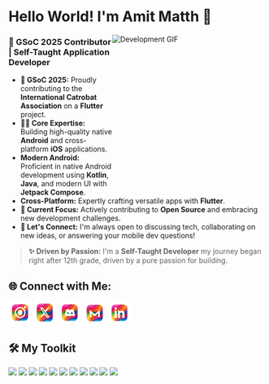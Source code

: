 <h1 align="left">Hello World! I'm Amit Matth 👋</h1>

<img src="https://github.com/user-attachments/assets/cc6ad855-9a62-4316-8a43-4cf9bb960a99" alt="Development GIF" align="right" width="300" height="300">

### 🚀 GSoC 2025 Contributor | Self-Taught Application Developer

- **🥇 GSoC 2025:** Proudly contributing to the **International Catrobat Association** on a **Flutter** project.
- **🧑‍💻 Core Expertise:** Building high-quality native **Android** and cross-platform **iOS** applications.
- **Modern Android:** Proficient in native Android development using **Kotlin**, **Java**, and modern UI with **Jetpack Compose**.
- **Cross-Platform:** Expertly crafting versatile apps with **Flutter**.
- **🌱 Current Focus:** Actively contributing to **Open Source** and embracing new development challenges.
- **🤝 Let's Connect:** I'm always open to discussing tech, collaborating on new ideas, or answering your mobile dev questions!

> **✨ Driven by Passion:** I'm a **Self-Taught Developer** my journey began right after 12th grade, driven by a pure passion for building.

## 🌐 Connect with Me:
<a href="https://instagram.com/amit_matth">
  <img src="assets/icons/instagram.png" alt="Instagram" width="45" height="45"></a>  
<a href="https://x.com/Amit_Matth">
  <img src="assets/icons/twitter.png" alt="X" width="45" height="45"></a> 
<a href="https://discord.com/users/amit_matth">
  <img src="assets/icons/discord.png" alt="Discord" width="45" height="45"></a>  
<a href="mailto:amitmatth121@gmail.com">
  <img src="assets/icons/gmail.png" alt="Gmail" width="45" height="45"></a>
<a href="https://linkedin.com/in/amit-matth">
  <img src="assets/icons/linkedin.png" alt="LinkedIn" width="45" height="45"></a>

## 🛠️ My Toolkit
<p align="left">
  <img src="https://img.shields.io/badge/kotlin-%237F52FF?style=flat&logo=kotlin&logoColor=white&labelColor=911c6c" height="35">
  <img src="https://img.shields.io/badge/Java-ED8B00?style=flat&logo=openjdk&logoColor=white&labelColor=911c6c" height="35">
  <img src="https://img.shields.io/badge/XML-005FAD?style=flat&logo=xml&logoColor=white&labelColor=911c6c" height="35">
  <img src="https://img.shields.io/badge/Jetpack_Compose-4285F4?style=flat&logo=jetpack-compose&logoColor=white&labelColor=911c6c" height="35">
  <img src="https://img.shields.io/badge/Firebase-DD2C00?style=flat&logo=firebase&logoColor=white&labelColor=911c6c" height="35">
  <img src="https://img.shields.io/badge/SQLite-003B57?style=flat&logo=sqlite&logoColor=white&labelColor=911c6c" height="35">
  <img src="https://img.shields.io/badge/Material_Design-757575?style=flat&logo=material-design&logoColor=white&labelColor=911c6c" height="35">
  <img src="https://img.shields.io/badge/Google_Maps-4285F4?style=flat&logo=google-maps&logoColor=white&labelColor=911c6c" height="35">
  <img src="https://img.shields.io/badge/Android_Studio-3DDC84?style=flat&logo=android-studio&logoColor=white&labelColor=911c6c" height="35">
  <img src="https://img.shields.io/badge/Flutter-02569B?style=flat&logo=flutter&logoColor=white&labelColor=911c6c" height="35">
  <img src="https://img.shields.io/badge/Dart-0175C2?style=flat&logo=dart&logoColor=white&labelColor=911c6c" height="35">
</p>
